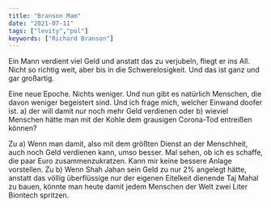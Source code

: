 ```yaml
---
title: "Branson Mam"
date: "2021-07-11"
tags: ["levity","pol"]
keywords: ["Richard Branson"]
---
```

Ein Mann verdient viel Geld und anstatt das zu verjubeln, fliegt er ins All. Nicht so richtig weit, aber bis in die Schwerelosigkeit. Und das ist ganz und gar großartig.

Eine neue Epoche. Nichts weniger. Und nun gibt es natürlich Menschen, die davon weniger begeistert sind. Und ich frage mich, welcher Einwand doofer ist. a) der will damit nur noch mehr Geld verdienen oder b) wieviel Menschen hätte man mit der Kohle dem grausigen Corona-Tod entreißen können?

Zu a) Wenn man damit, also mit dem größten Dienst an der Menschheit, auch noch Geld verdienen kann, umso besser. Mal sehen, ob ich es schaffe, die paar Euro zusammenzukratzen. Kann mir keine bessere Anlage vorstellen.
Zu b) Wenn Shah Jahan sein Geld zu nur 2% angelegt hätte, anstatt das völlig überflüssige nur der eigenen Eitelkeit dienende Taj Mahal zu bauen, könnte man heute damit jedem Menschen der Welt zwei Liter Biontech spritzen.